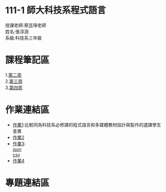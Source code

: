 # 111-1 師大科技系程式語言
授課老師:蔡芸琤老師<br>
姓名:張淳涵<br>
系級:科技系三年級<br>
# 課程筆記區<br>
1.[第二周](https://github.com/chang6616/python/blob/main/0915-1.ipynb)<br>
2.[第三周](https://github.com/chang6616/python/blob/main/0922-1.ipynb)<br>
3.[第四周](https://github.com/chang6616/python/blob/main/0929-1.ipynb)<br>
# 作業連結區<br>
- [作業1](https://github.com/chang6616/python/blob/main/homework1/hw1-0922.ipynb):比較同為科技系必修課的程式語言和多媒體教材設計與製作的選課學生差異<br>
- [作業2](https://github.com/chang6616/python/blob/main/homework2/1018.ipynb)<br>
- [作業3](https://github.com/chang6616/python/blob/main/homework3/1103.ipynb):<br>
  [json](https://github.com/chang6616/python/blob/main/homework3/hw3.json)<br>
  [csv](https://github.com/chang6616/python/blob/main/hw3.csv)<br>
- [作業4](https://github.com/chang6616/python/blob/main/homework4/hw4-1116.ipynb)<br>
# 專題連結區<br>
